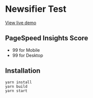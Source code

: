 # Newsifier Test

[View live demo](https://newsifier.vercel.app/)

## PageSpeed Insights Score
- 99 for Mobile
- 99 for Desktop

## Installation
```
yarn install
yarn build
yarn start
```
